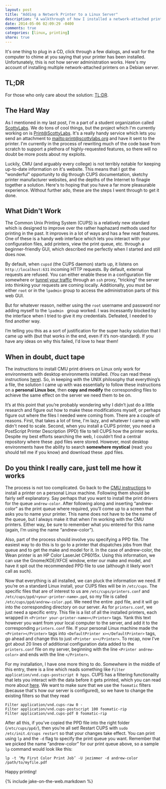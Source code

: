```yaml
---
layout: post
title: "Adding a Network Printer to a Linux Server"
description: "A walkthrough of how I installed a network-attached printer to a production printing server."
date: 2014-05-06 02:09:29 -0400
comments: true
categories: [linux, printing]
share: true
---
```


It's one thing to plug in a CD, click through a few dialogs, and wait for the computer to chime at you saying that your printer has been installed. Unfortunately, this is not how server administration works. Here's my account of installing multiple network-attached printers on a Debian server.

<!-- more -->

## TL;DR
For those who only care about the solution: <a href="#tldr">TL;DR</a>.

## The Hard Way
As I mentioned in my last post, I'm a part of a student organization called [ScottyLabs](//www.scottylabs.org). We do tons of cool things, but the project which I'm currently working on is [Print@ScottyLabs](//print.scottylabs.org). It's a really handy service which lets you send an attachment to <mailto:print@scottylabs.org> and have it sent to the printer. I'm currently in the process of rewriting much of the code base from scratch to support a plethora of highly-requested features, so there will no doubt be more posts about my exploits.

Luckily, CMU (and arguably every college) is not terribly notable for keeping up-to-date information on it's website. This means that I got the "wonderful" opportunity to dig through CUPS documentation, sketchy printer manufacturer websites, and the depths of the Internet to finagle together a solution. Here's to hoping that you have a far more pleasurable experience. Without further ado, these are the steps I went through to get it done.

## What Didn't Work
The Common Unix Printing System (CUPS) is a relatively new standard which is designed to improve over the rather haphazard methods used for printing in the past. It improves in a lot of ways and has a few neat features. One of these is a handy web interface which lets you interact with your configuration files, add printers, view the print queue, etc. through a beginner-friendly GUI, which described me perfectly when I started and still does now.

By default, when `cupsd` (the CUPS daemon) starts up, it listens on `http://localhost:631` incoming HTTP requests. By default, external requests are refused. You can either enable these in a configuration file somewhere or [tunnel your traffic](http://ubuntuguide.org/wiki/Using_SSH_to_Port_Forward) through an `ssh` proxy, "tricking" the server into thinking your requests are coming locally. Additionally, you must be either `root` or in the `lpadmin` group to access the administration parts of this web GUI.

But for whatever reason, neither using the `root` username and password nor adding myself to the `lpadmin ` group worked. I was incessantly blocked by the interface when I tried to give it my credentials. Defeated, I needed to find another way.

I’m telling you this as a sort of justification for the super hacky solution that I came up with (but that works in the end, even if it’s non-standard). If you have any ideas on why this failed, I'd love to hear them!

## When in doubt, duct tape
The instructions to install CMU print drivers on Linux only work for environments with desktop environments installed. (You can read these instructions [here](http://www.cmu.edu/computing/clusters/printing/how-to/linux/pers-cluster.html)). So, in keeping with the UNIX philosophy that everything’s a file, the solution I came up with was essentially to follow these instructions on a __personal Linux box__, then __copy and modify__ the corresponding files to achieve the same effect on the server we need them to be on.

It’s at this point that you’re probably wondering why I didn’t just do a little research and figure out how to make these modifications myself, or perhaps figure out where the files I needed were coming from. There are a couple of reasons. First, that takes a lot of time, I'm lazy, and whatever I came up with didn't need to scale. Second, when you install a CUPS printer, you need a PostScript Printer Description (PPD) file to tell CUPS how the printer works. Despite my best efforts searching the web, I couldn’t find a central repository where these .ppd files were stored. However, most desktop environments have the ability to search __somewhere mystical__ (read: you should tell me if you know) and download these .ppd files.

<a name="tldr"></a>
## Do you think I really care, just tell me how it works
The process is not too complicated. Go back to the [CMU instructions](http://www.cmu.edu/computing/clusters/printing/how-to/linux/pers-cluster.html) to install a printer on a personal Linux machine. Following them should be fairly self explanatory. Say perhaps that you want to install the print drivers for the queue `andrew-color`. After following along and inserting “andrew-color” as the print queue where required, you’ll come up to a screen that asks you to name your printer. This name does not have to be the name of the queue, but I always make it that when I'm working with the CMU printers. Either way, be sure to remember what you entered for this name (again, I’m using the name “andrew-color”).

Also, part of the process should involve you specifying a PPD file. The easiest way to do this is to go to a printer that dispatches jobs from that queue and to get the make and model for it. In the case of andrew-color, the Wean printer is an HP Color LaserJet CP6015x. Using this information, we can use the Gnome/KDE/XFCE window, enter our make and model, and have it spit out the recommended PPD file to use (although it likely won't call as such).

Now that everything is all installed, we can pluck the information we need. If you’re on a standard Linux install, your CUPS files will be in `/etc/cups`. The specific files that are of interest to us are `/etc/cups/printers.conf` and `/etc/cups/ppd/<your-printer-name>.ppd`, so my file is called `/etc/cups/ppd/andrew-color.ppd`. We need the entire .ppd file, and it will go into the corresponding directory on our server. As for `printers.conf`, we just need a specific entry. This file is a list of all the installed printers, each wrapped in `<Printer your-printer-name></Printer>` tags. Yank this text however you want from your local computer to the server, and add it to the corresponding `printers.conf` file. If your personal Linux machine made the `<Printer></Printer>` tags into `<DefaultPrinter x></DefaultPrinter>` tags, go ahead and change this to just `<Printer x></Printer>`. To recap, now I’ve got about 20 lines of additional configuration data added to the `printers.conf` file on my server, beginning with the line `<Printer andrew-color>` and ends with the line `</Printer>`.

For my installation, I have one more thing to do. Somewhere in the middle of this entry, there is a line which reads something like `Filter application/vnd.cups-postscript 0 hpps`. CUPS has a filtering functionality that lets you interact with the data before it gets printed, which you can read more about [here](http://en.wikipedia.org/wiki/CUPS#Filtering_process). We want to make sure that we use the `foomatic` filters (because that's how our server is configured), so we have to change the existing filters so that they read
~~~
Filter application/vnd.cups-raw 0 -
Filter application/vnd.cups-postscript 100 foomatic-rip
Filter application/vnd.cups-pdf 0 foomatic-rip
~~~
After all this, if you’ve copied the PPD file into the right folder (`/etc/cups/ppd/`), then you’re all set! Restart CUPS with `sudo /etc/init.d/cups restart` so that your changes take effect. You can print using `lp` and the `-d` flag to specify the print queue you want. Remember that we picked the name “andrew-color” for our print queue above, so a sample `lp` command would look like this:

`lp -t ‘My First Color Print Job’ -U jezimmer -d andrew-color /path/to/myfile.pdf`

Happy printing!

{% include jake-on-the-web.markdown %}


